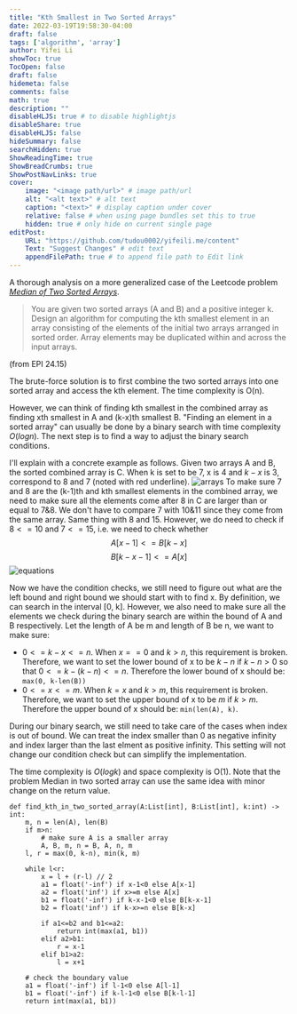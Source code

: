 ```yaml
---
title: "Kth Smallest in Two Sorted Arrays"
date: 2022-03-19T19:58:30-04:00
draft: false
tags: ['algorithm', 'array'] 
author: Yifei Li
showToc: true
TocOpen: false
draft: false
hidemeta: false
comments: false
math: true
description: ""
disableHLJS: true # to disable highlightjs
disableShare: true
disableHLJS: false
hideSummary: false
searchHidden: true
ShowReadingTime: true
ShowBreadCrumbs: true
ShowPostNavLinks: true
cover:
    image: "<image path/url>" # image path/url
    alt: "<alt text>" # alt text
    caption: "<text>" # display caption under cover
    relative: false # when using page bundles set this to true
    hidden: true # only hide on current single page
editPost:
    URL: "https://github.com/tudou0002/yifeili.me/content"
    Text: "Suggest Changes" # edit text
    appendFilePath: true # to append file path to Edit link
---
```

A thorough analysis on a more generalized case of the Leetcode problem [*Median of Two Sorted Arrays*](https://leetcode.com/problems/median-of-two-sorted-arrays/).

> You are given two sorted arrays (A and B) and a positive integer k. Design an algorithm for computing the kth smallest element in an array consisting of the elements of the initial two arrays arranged in sorted order. Array elements may be duplicated within and across the input arrays.

(from EPI 24.15)

The brute-force solution is to first combine the two sorted arrays into one sorted array and access the kth element. The time complexity is O(n). 

However, we can think of finding kth smallest in the combined array as finding xth smallest in A and (k-x)th smallest B. "Finding an element in a sorted array" can usually be done by a binary search with time complexity $O(logn)$. The next step is to find a way to adjust the binary search conditions.

I'll explain with a concrete example as follows. Given two arrays A and B, the sorted combined array is C. When k is set to be 7, x is 4 and $k-x$ is 3, correspond to 8 and 7 (noted with red underline). 
![arrays](/kth_smallest_1.PNG#center)
To make sure 7 and 8 are the (k-1)th and kth smallest elements in the combined array, we need to make sure all the elements come after 8 in C are larger than or equal to 7&8. We don't have to compare 7 with 10&11 since they come from the same array. Same thing with 8 and 15. However, we do need to check if $8<=10$ and $7<=15$, i.e. we need to check whether
$$A[x-1]<=B[k-x]$$
$$B[k-x-1]<=A[x]$$
![equations](/kth_smallest_2.PNG#center)

Now we have the condition checks, we still need to figure out what are the left bound and right bound we should start with to find x. By definition, we can search in the interval [0, k]. However, we also need to make sure all the elements we check during the binary search are within the bound of A and B respectively. Let the length of A be m and length of B be n, we want to make sure:
- $0<=k-x<=n$. When $x==0$ and $k>n$, this requirement is broken. Therefore, we want to set the lower bound of x to be $k-n$ if $k-n>0$ so that $0<=k-(k-n)<=n$. Therefore the lower bound of x should be: `max(0, k-len(B))`
- $0<=x<=m$. When $k=x$ and $k>m$, this requirement is broken. Therefore, we want to set the upper bound of x to be $m$ if $k>m$. Therefore the upper bound of x should be: `min(len(A), k)`.

During our binary search, we still need to take care of the cases when index is out of bound. We can treat the index smaller than 0 as negative infinity and index larger than the last elment as positive infinity. This setting will not change our condition check but can simplify the implementation. 

The time complexity is $O(logk)$ and space complexity is O(1). Note that the problem Median in two sorted array can use the same idea with minor change on the return value.

```python3
def find_kth_in_two_sorted_array(A:List[int], B:List[int], k:int) -> int:
    m, n = len(A), len(B)
    if m>n: 
        # make sure A is a smaller array
        A, B, m, n = B, A, n, m
    l, r = max(0, k-n), min(k, m)

    while l<r:
        x = l + (r-l) // 2
        a1 = float('-inf') if x-1<0 else A[x-1]
        a2 = float('inf') if x>=m else A[x]
        b1 = float('-inf') if k-x-1<0 else B[k-x-1]
        b2 = float('inf') if k-x>=n else B[k-x]
        
        if a1<=b2 and b1<=a2:
            return int(max(a1, b1))
        elif a2>b1:
            r = x-1
        elif b1>a2:
            l = x+1 

    # check the boundary value
    a1 = float('-inf') if l-1<0 else A[l-1]
    b1 = float('-inf') if k-l-1<0 else B[k-l-1]
    return int(max(a1, b1))

```
